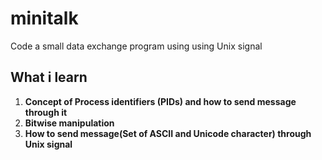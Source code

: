 # minitalk

Code a small data exchange program using using Unix signal

## What i learn
1. **Concept of Process identifiers (PIDs) and how to send message through it**
2. **Bitwise manipulation**
3. **How to send message(Set of ASCII and Unicode character) through Unix signal**
